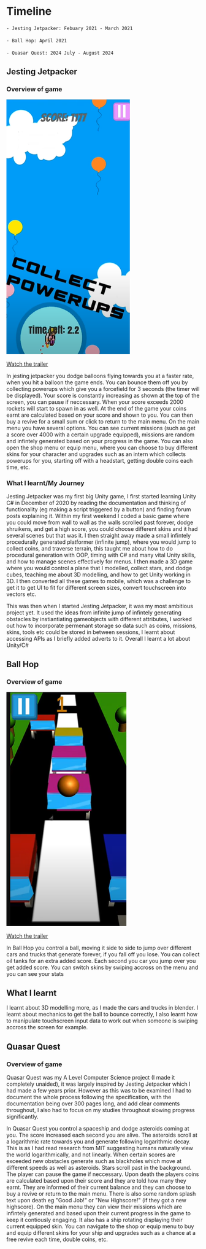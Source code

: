 # Timeline

```
- Jesting Jetpacker: Febuary 2021 - March 2021

- Ball Hop: April 2021

- Quasar Quest: 2024 July - August 2024
```

## Jesting Jetpacker

### Overview of game

![Jesting Jetpacker Showcase](Jesting%20Jetpacker%20Scripts/showcase%20image/jesting%20jetpacker%20showcase.png)

[Watch the trailer](https://www.youtube.com/watch?v=1H9mcVTjLgU&t=48s)

In jesting jetpacker you dodge balloons flying towards you at a faster rate, when you hit a balloon the game ends. You can bounce them off you by collecting powerups which give you a forcefield for 3 seconds (the timer will be displayed). Your score is constantly increasing as shown at the top of the screen, you can pause if neccessary. When your score exceeds 2000 rockets will start to spawn in as well. At the end of the game your coins earnt are calculated based on your score and shown to you. You can then buy a revive for a small sum or click to return to the main menu. On the main menu you have several options. You can see current missions (such as get a score over 4000 with a certain upgrade equipped), missions are random and infintely generated based on your progress in the game. You can also open the shop menu or equip menu, where you can choose to buy different skins for your character and upgrades such as an intern which collects powerups for you, starting off with a headstart, getting double coins each time, etc. 

### What I learnt/My Journey

Jesting Jetpacker was my first big Unity game, I first started learning Unity C# in December of 2020 by reading the documentation and thinking of functionality (eg making a script triggered by a button) and finding forum posts explaining it. Within my first weekend I coded a basic game where you could move from wall to wall as the walls scrolled past forever, dodge shruikens, and get a high score, you could choose different skins and it had several scenes but that was it. I then straight away made a small infintely procedurally generated platformer (infinite jump), where you would jump to collect coins, and traverse terrain, this taught me about how to do procedural generation with OOP, timing with C# and many vital Unity skills, and how to manage scenes effectively for menus. I then made a 3D game where you would control a plane that I modelled, collect stars, and dodge cubes, teaching me about 3D modelling, and how to get Unity working in 3D. I then converted all these games to mobile, which was a challenge to get it to get UI to fit for different screen sizes, convert touchscreen into vectors etc. 

This was then when I started Jesting Jetpacker, it was my most ambitious project yet. It used the ideas from infinite jump of infintely generating obstacles by instiantiating gameobjects with different attributes, I worked out how to incorporate permenant storage so data such as coins, missions, skins, tools etc could be stored in between sessions, I learnt about accessing APIs as I briefly added adverts to it. Overall I learnt a lot about Unity/C#

## Ball Hop

### Overview of game

![Jesting Jetpacker Showcase](Ball%20Hop%20Scripts/showcase_images/ball%20hop%20showcase.png)

[Watch the trailer](https://www.youtube.com/watch?v=E_doF_Gnd5k&t=12s)

In Ball Hop you control a ball, moving it side to side to jump over different cars and trucks that generate forever, if you fall off you lose. You can collect oil tanks for an extra added score. Each second you car you jump over you get added score. You can switch skins by swiping accross on the menu and you can see your stats

## What I learnt

I learnt about 3D modelling more, as I made the cars and trucks in blender. I learnt about mechanics to get the ball to bounce correctly, I also learnt how to manipulate touchscreen input data to work out when someone is swiping accross the screen for example. 

## Quasar Quest 

### Overview of game 

Quasar Quest was my A Level Computer Science project (I made it completely unaided), it was largely inspired by Jesting Jetpacker which I had made a few years prior. However as this was to be examined I had to document the whole process following the specification, with the documentation being over 300 pages long, and add clear comments throughout, I also had to focus on my studies throughout slowing progress significantly.

In Quasar Quest you control a spaceship and dodge asteroids coming at you. The score increased each second you are alive. The asteroids scroll at a logarithmic rate towards you and generate following logarithmic decay. This is as I had read research from MIT suggesting humans naturally view the world logarithmically, and not linearly. When certain scores are exceeded new obstacles generate such as blackholes which move at different speeds as well as asteroids. Stars scroll past in the background. The player can pause the game if neccessary. Upon death the players coins are calculated based upon their score and they are told how many they earnt. They are informed of their current balance and they can choose to buy a revive or return to the main menu. There is also some random splash text upon death eg "Good Job!" or "New Highscore!" (if they got a new highscore). On the main menu they can view their missions which are infintely generated and based upon their current progress in the game to keep it contiously engaging. It also has a ship rotating displaying their current equipped skin. You can navigate to the shop or equip menu to buy and equip different skins for your ship and upgrades such as a chance at a free revive each time, double coins, etc. 
